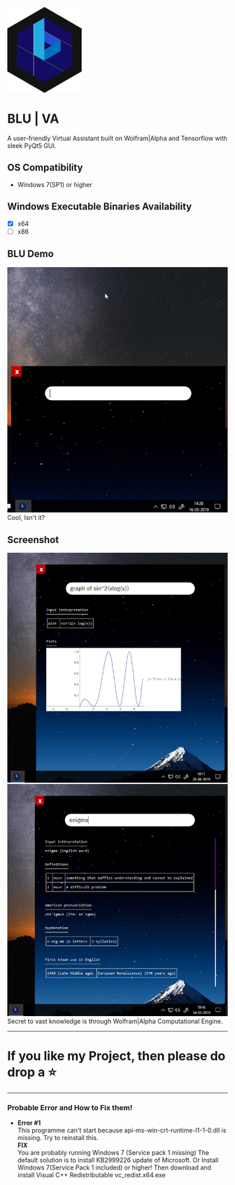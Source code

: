 ![LOGO](IMAGES/BLU-LOGO.png)
# BLU | VA
A user-friendly Virtual Assistant built on Wolfram|Alpha and Tensorflow with sleek PyQt5 GUI.


## OS Compatibility
- Windows 7(SP1) or higher

## Windows Executable Binaries Availability
 - [x] x64
 - [ ] x86

## BLU Demo
![gif Playback](IMAGES/BLU-DEMO.gif)<br>
Cool, Isn't it?

## Screenshot
![Screenshot2](IMAGES/ss1.png)
![Screenshot2](IMAGES/ss2.png)<br>
Secret to vast knowledge is through Wolfram|Alpha Computational Engine.

---
# If you like my Project, then please do drop a ⭐
---

### Probable Error and How to Fix them!
- **Error #1**<br>
  This programme can't start because api-ms-win-crt-runtime-l1-1-0.dll is missing. Try to reinstall this.<br>
  **FIX**<br>
  You are probably running Windows 7 (Service pack 1 missing)
  The default solution is to install KB2999226 update of Microsoft.
  Or Install Windows 7(Service Pack 1 included) or higher!
  Then download and install Visual C++ Redistributable vc_redist.x64.exe


